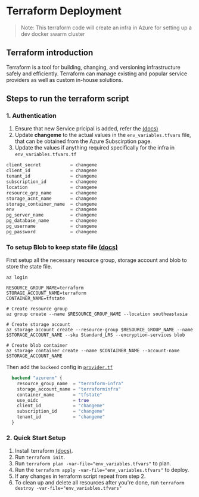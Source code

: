 # Terraform Deployment
>Note: This terraform code will create an infra in Azure for setting up a dev docker swarm cluster
## Terraform introduction
Terraform is a tool for building, changing, and versioning infrastructure safely and efficiently. Terraform can manage existing and popular service providers as well as custom in-house solutions.

## Steps to run the terraform script
### 1. Authentication
1. Ensure that new Service pricipal is added, refer the [(docs)](https://docs.microsoft.com/en-us/azure/active-directory/develop/howto-create-service-principal-portal)
2. Update **changeme** to the actual values in the `env_variables.tfvars` file, that can be obtained from the Azure Subscirption page.
3. Update the values if anything required specifically for the infra in `env_variables.tfvars.tf`

```terraform
client_secret           = changeme
client_id               = changeme
tenant_id               = changeme
subscription_id         = changeme
location                = changeme
resource_grp_name       = changeme
storage_acnt_name       = changeme
storage_container_name  = changeme
env                     = changeme
pg_server_name          = changeme
pg_database_name        = changeme
pg_username             = changeme
pg_password             = changeme
```

### To setup Blob to keep state file [(docs)](https://learn.microsoft.com/en-us/azure/developer/terraform/store-state-in-azure-storage?tabs=azure-cli)

First setup all the necessary resource group, storage account and blob to store the state file.
```shell
az login

RESOURCE_GROUP_NAME=terraform
STORAGE_ACCOUNT_NAME=terraform
CONTAINER_NAME=tfstate

# Create resource group
az group create --name $RESOURCE_GROUP_NAME --location southeastasia

# Create storage account
az storage account create --resource-group $RESOURCE_GROUP_NAME --name $STORAGE_ACCOUNT_NAME --sku Standard_LRS --encryption-services blob

# Create blob container
az storage container create --name $CONTAINER_NAME --account-name $STORAGE_ACCOUNT_NAME
```

Then add the `backend` config in [`provider.tf`](provider.tf)
```terraform
  backend "azurerm" {
    resource_group_name  = "terraform-infra"
    storage_account_name = "terraforminfra"
    container_name       = "tfstate"
    use_oidc             = true
    client_id            = "changeme"
    subscription_id      = "changeme"
    tenant_id            = "changeme"
  }
  ```
### 2. Quick Start Setup
1. Install terraform [(docs)](https://learn.hashicorp.com/tutorials/terraform/install-cli).
2. Run `terraform init`.
3. Run `terraform plan -var-file="env_variables.tfvars"` to plan.
3. Run the `terraform apply -var-file="env_variables.tfvars"` to deploy.
4. If any changes in terraform script repeat from step 2.
5. To clean up and delete all resources after you're done, run `terraform destroy -var-file="env_variables.tfvars"`
